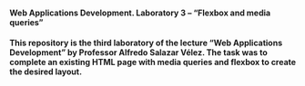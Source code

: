 ﻿<h4> Web Applications Development. Laboratory 3 – “Flexbox and media queries” <h4>

This repository is the third laboratory of the lecture “Web Applications Development” by Professor Alfredo Salazar Vélez.
The task was to complete an existing HTML page with media queries and flexbox to create the desired layout.
